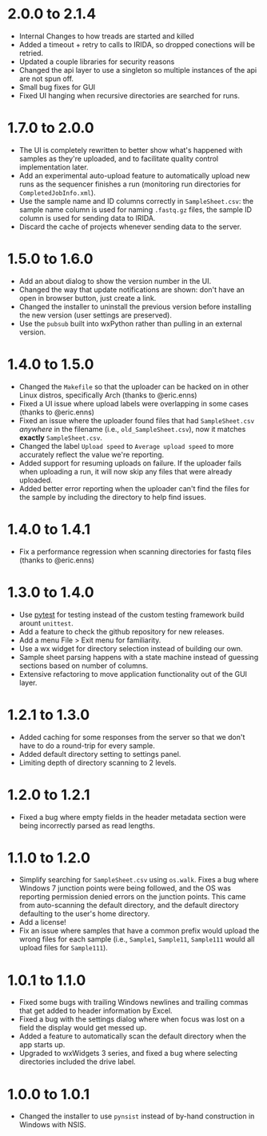 2.0.0 to 2.1.4
==============
* Internal Changes to how treads are started and killed
* Added a timeout + retry to calls to IRIDA, so dropped conections will be retried.
* Updated a couple libraries for security reasons
* Changed the api layer to use a singleton so multiple instances of the api are not spun off.
* Small bug fixes for GUI
* Fixed UI hanging when recursive directories are searched for runs.

1.7.0 to 2.0.0
==============
* The UI is completely rewritten to better show what's happened with samples as they're uploaded, and to facilitate quality control implementation later.
* Add an experimental auto-upload feature to automatically upload new runs as the sequencer finishes a run (monitoring run directories for `CompletedJobInfo.xml`).
* Use the sample name and ID columns correctly in `SampleSheet.csv`: the sample name column is used for naming `.fastq.gz` files, the sample ID column is used for sending data to IRIDA.
* Discard the cache of projects whenever sending data to the server.

1.5.0 to 1.6.0
==============
* Add an about dialog to show the version number in the UI.
* Changed the way that update notifications are shown: don't have an open in browser button, just create a link.
* Changed the installer to uninstall the previous version before installing the new version (user settings are preserved).
* Use the `pubsub` built into wxPython rather than pulling in an external version.

1.4.0 to 1.5.0
==============
* Changed the `Makefile` so that the uploader can be hacked on in other Linux distros, specifically Arch (thanks to @eric.enns)
* Fixed a UI issue where upload labels were overlapping in some cases (thanks to @eric.enns)
* Fixed an issue where the uploader found files that had `SampleSheet.csv` *anywhere* in the filename (i.e., `old_SampleSheet.csv`), now it matches **exactly** `SampleSheet.csv`.
* Changed the label `Upload speed` to `Average upload speed` to more accurately reflect the value we're reporting.
* Added support for resuming uploads on failure. If the uploader fails when uploading a run, it will now skip any files that were already uploaded.
* Added better error reporting when the uploader can't find the files for the sample by including the directory to help find issues.

1.4.0 to 1.4.1
==============
* Fix a performance regression when scanning directories for fastq files (thanks to @eric.enns)

1.3.0 to 1.4.0
==============
* Use [pytest](https://www.pytest.org) for testing instead of the custom testing framework build arount `unittest`.
* Add a feature to check the github repository for new releases.
* Add a menu File > Exit menu for familiarity.
* Use a wx widget for directory selection instead of building our own.
* Sample sheet parsing happens with a state machine instead of guessing sections based on number of columns.
* Extensive refactoring to move application functionality out of the GUI layer.

1.2.1 to 1.3.0
==============
* Added caching for some responses from the server so that we don't have to do a round-trip for every sample.
* Added default directory setting to settings panel.
* Limiting depth of directory scanning to 2 levels.

1.2.0 to 1.2.1
==============
* Fixed a bug where empty fields in the header metadata section were being incorrectly parsed as read lengths.

1.1.0 to 1.2.0
==============
* Simplify searching for `SampleSheet.csv` using `os.walk`. Fixes a bug where Windows 7 junction points were being followed, and the OS was reporting permission denied errors on the junction points. This came from auto-scanning the default directory, and the default directory defaulting to the user's home directory.
* Add a license!
* Fix an issue where samples that have a common prefix would upload the wrong files for each sample (i.e., `Sample1`, `Sample11`, `Sample111` would all upload files for `Sample111`).

1.0.1 to 1.1.0
==============
* Fixed some bugs with trailing Windows newlines and trailing commas that get added to header information by Excel.
* Fixed a bug with the settings dialog where when focus was lost on a field the display would get messed up.
* Added a feature to automatically scan the default directory when the app starts up.
* Upgraded to wxWidgets 3 series, and fixed a bug where selecting directories included the drive label.

1.0.0 to 1.0.1
==============
* Changed the installer to use `pynsist` instead of by-hand construction in Windows with NSIS.
